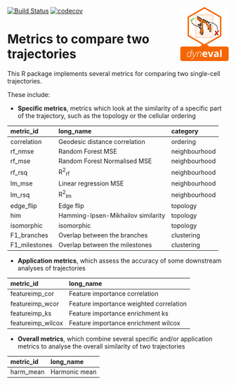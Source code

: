
<!-- README.md is generated from README.Rmd. Please edit that file -->

[![Build
Status](https://api.travis-ci.org/dynverse/dyneval.svg)](https://travis-ci.org/dynverse/dyneval)
[![codecov](https://codecov.io/gh/dynverse/dynguidelines/branch/master/graph/badge.svg)](https://codecov.io/gh/dynverse/dynguidelines)
<img src="man/figures/logo.png" align="right" />

# Metrics to compare two trajectories

This R package implements several metrics for comparing two single-cell
trajectories.

These include:

  - **Specific metrics**, metrics which look at the similarity of a
    specific part of the trajectory, such as the topology or the
    cellular ordering

| metric\_id     | long\_name                         | category      |
| :------------- | :--------------------------------- | :------------ |
| correlation    | Geodesic distance correlation      | ordering      |
| rf\_nmse       | Random Forest MSE                  | neighbourhood |
| rf\_mse        | Random Forest Normalised MSE       | neighbourhood |
| rf\_rsq        | R<sup>2</sup><sub>rf</sub>         | neighbourhood |
| lm\_mse        | Linear regression MSE              | neighbourhood |
| lm\_rsq        | R<sup>2</sup><sub>lm</sub>         | neighbourhood |
| edge\_flip     | Edge flip                          | topology      |
| him            | Hamming-Ipsen-Mikhailov similarity | topology      |
| isomorphic     | isomorphic                         | topology      |
| F1\_branches   | Overlap between the branches       | clustering    |
| F1\_milestones | Overlap between the milestones     | clustering    |

  - **Application metrics**, which assess the accuracy of some
    downstream analyses of trajectories

| metric\_id         | long\_name                              |
| :----------------- | :-------------------------------------- |
| featureimp\_cor    | Feature importance correlation          |
| featureimp\_wcor   | Feature importance weighted correlation |
| featureimp\_ks     | Feature importance enrichment ks        |
| featureimp\_wilcox | Feature importance enrichment wilcox    |

  - **Overall metrics**, which combine several specific and/or
    application metrics to analyse the overall similarity of two
    trajectories

| metric\_id | long\_name    |
| :--------- | :------------ |
| harm\_mean | Harmonic mean |
